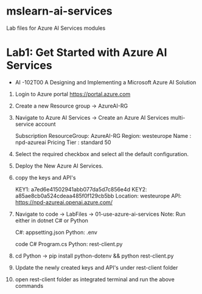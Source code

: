 # mslearn-ai-services
Lab files for Azure AI Services modules

# Lab1: Get Started with Azure AI Services
  -  AI -102T00 A Designing and Implementing a Microsoft Azure AI Solution

  1. Login to Azure portal https://portal.azure.com
  2. Create a new Resource group  ->  AzureAI-RG
  3. Navigate to Azure AI Services -> Create an Azure AI Services multi-service account

     Subscription
     ResourceGroup: AzureAI-RG
     Region:    westeurope
     Name   :   npd-azureai
     Pricing Tier : standard 50
  4. Select the required checkbox and select all the default configuration.
  5. Deploy the New Azure AI Services.
  6. copy the keys and API's

     KEY1: a7ed6e41502941abb077da5d7c856e4d
     KEY2: a85ae8cb0a524cdeaa485f0f129cb5bb
     Location: westeurope
     API: https://npd-azureai.openai.azure.com/

  7. Navigate to code -> LabFiles -> 01-use-azure-ai-services
     Note: Run either in dotnet C# or Python

     C#:  appsetting.json
     Python: .env

     code
     C# Program.cs
     Python: rest-client.py

  8. cd Python -> pip install python-dotenv && python rest-client.py 
  9. Update the newly created keys and API's under  rest-client folder 
  10. open rest-client folder as integrated terminal and run the above commands  